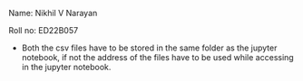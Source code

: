 Name: Nikhil V Narayan

Roll no: ED22B057
  - Both the csv files have to be stored in the same folder as the jupyter notebook, if not the address of the files have to be used while accessing in the jupyter notebook.
